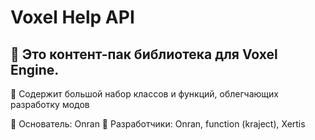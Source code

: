 # Voxel Help API
## 🔩 Это контент-пак библиотека для Voxel Engine.

📕 Содержит большой набор классов и функций, облегчающих разработку модов

📌 Основатель: Onran
📌 Разработчики: Onran, function (kraject), Xertis
